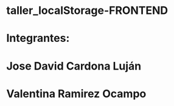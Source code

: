 # taller_localStorage-FRONTEND

# Integrantes: 
# Jose David Cardona Luján 
# Valentina Ramirez Ocampo 